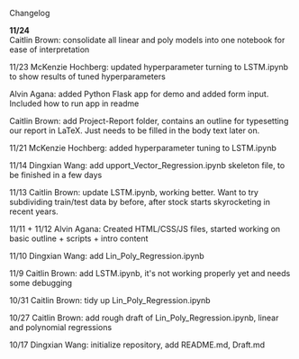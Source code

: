 Changelog

**11/24**  
Caitlin Brown: consolidate all linear and poly models into one notebook for ease of interpretation

11/23
McKenzie Hochberg: updated hyperparameter turning to LSTM.ipynb to show results of tuned hyperparameters

Alvin Agana: added Python Flask app for demo and added form input. Included how to run app in readme

Caitlin Brown: add Project-Report folder, contains an outline for typesetting our report in LaTeX. Just needs to be filled in the body text later on.

11/21
McKenzie Hochberg: added hyperparameter tuning to LSTM.ipynb

11/14 
Dingxian Wang: add upport_Vector_Regression.ipynb skeleton file, to be finished in a few days

11/13 Caitlin Brown: update LSTM.ipynb, working better. Want to try subdividing train/test data by before, after stock starts skyrocketing in recent years.

11/11 + 11/12
Alvin Agana: Created HTML/CSS/JS files, started working on basic outline + scripts + intro content

11/10
Dingxian Wang: add Lin_Poly_Regression.ipynb

11/9
Caitlin Brown: add LSTM.ipynb, it's not working properly yet and needs some debugging

10/31
Caitlin Brown: tidy up Lin_Poly_Regression.ipynb

10/27
Caitlin Brown: add rough draft of Lin_Poly_Regression.ipynb, linear and polynomial regressions

10/17
Dingxian Wang: initialize repository, add README.md, Draft.md

